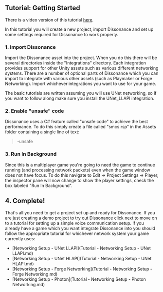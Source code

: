 ## Tutorial: Getting Started

There is a video version of this tutorial [here](TODO).

In this tutorial you will create a new project, import Dissonance and set up some settings required for Dissonance to work properly.

### 1. Import Dissonance

Import the Dissonance asset into the project. When you do this there will be several directories inside the "Integrations" directory. Each integration provides support for other Unity assets such as various different networking systems. There are a number of optional parts of Dissonance which you can import to integrate with various other assets (such as Playmaker or Forge Networking). Import whichever integrations you want to use for your game.

The basic tutorials are written assuming you will use UNet networking, so if you want to follow along make sure you install the UNet_LLAPI integration.

### 2. Enable "unsafe" code

Dissonance uses a C# feature called "unsafe code" to achieve the best performance. To do this simply create a file called "smcs.rsp" in the Assets folder containing a single line of text:

> -unsafe

### 3. Run In Background

Since this is a multiplayer game you're going to need the game to continue running (and processing network packets) even when the game window does not have focus. To do this navigate to Edit -> Project Settings -> Player, the inspector pane will now change to show the player settings, check the box labeled "Run In Background".

## 4. Complete!

That's all you need to get a project set up and ready for Dissonance. If you are just creating a demo project to try out Dissonance click next to move on to a tutorial for setting up a simple voice communication setup. If you already have a game which you want integrate Dissonance into you should follow the appropriate tutorial for whichever network system your game currently uses:

 - [Networking Setup - UNet LLAPI](Tutorial - Networking Setup - UNet LLAPI.md)
 - [Networking Setup - UNet HLAPI](Tutorial - Networking Setup - UNet HLAPI.md)
 - [Networking Setup - Forge Networking](Tutorial - Networking Setup - Forge Networking.md)
 - [Networking Setup - Photon](Tutorial - Networking Setup - Photon Networking.md)